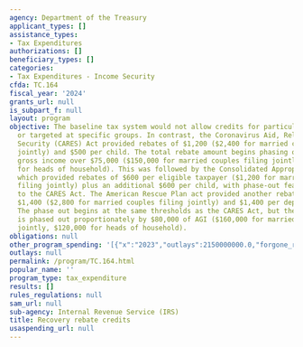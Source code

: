 ```yaml
---
agency: Department of the Treasury
applicant_types: []
assistance_types:
- Tax Expenditures
authorizations: []
beneficiary_types: []
categories:
- Tax Expenditures - Income Security
cfda: TC.164
fiscal_year: '2024'
grants_url: null
is_subpart_f: null
layout: program
objective: The baseline tax system would not allow credits for particular activities
  or targeted at specific groups. In contrast, the Coronavirus Aid, Relief, and Economic
  Security (CARES) Act provided rebates of $1,200 ($2,400 for married couples filing
  jointly) and $500 per child. The total rebate amount begins phasing out at adjusted
  gross income over $75,000 ($150,000 for married couples filing jointly, $112,500
  for heads of household). This was followed by the Consolidated Appropriations Act
  which provided rebates of $600 per eligible taxpayer ($1,200 for married couples
  filing jointly) plus an additional $600 per child, with phase-out features similar
  to the CARES Act. The American Rescue Plan act provided another rebate credit of
  $1,400 ($2,800 for married couples filing jointly) and $1,400 per dependent in 2021.
  The phase out begins at the same thresholds as the CARES Act, but the full credit
  is phased out proportionately by $80,000 of AGI ($160,000 for married couples filing
  jointly, $120,000 for heads of household).
obligations: null
other_program_spending: '[{"x":"2023","outlays":2150000000.0,"forgone_revenue":3460000000.0},{"x":"2024","outlays":150000000.0,"forgone_revenue":91000000.0},{"x":"2025","outlays":30000000.0,"forgone_revenue":20000000.0}]'
outlays: null
permalink: /program/TC.164.html
popular_name: ''
program_type: tax_expenditure
results: []
rules_regulations: null
sam_url: null
sub-agency: Internal Revenue Service (IRS)
title: Recovery rebate credits
usaspending_url: null
---
```

